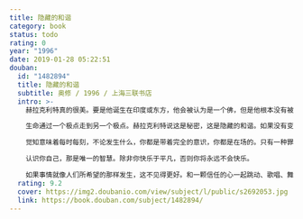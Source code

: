```yaml
---
title: 隐藏的和谐
category: book
status: todo
rating: 0
year: "1996"
date: 2019-01-28 05:22:51
douban:
  id: "1482894"
  title: 隐藏的和谐
  subtitle: 奥修 / 1996 / 上海三联书店
  intro: >-
    赫拉克利特真的很美。要是他诞生在印度或东方，他会被认为是一个佛，但是他根本没有被理解，他是最闪亮的存在之一，他并不晦涩，他并不黑暗一一正是你自己是瞎的。

    生命通过一个极点走到另一个极点。赫拉克利特说这是秘密，这是隐藏的和谐。如果没有变化，生命将是凝固的。如果你不能走向对立面，一切都会变得乏味无聊。深度来自流动到对立面。

    觉知意味着每时每刻，不论发生什么，你都是带着完全的意识，你都是在场的。只有一种罪恶，那就是不觉知。

    认识你自己，那是唯一的智慧。除非你快乐于平凡，否则你将永远不会快乐。

    如果事情就像人们所希望的那样发生，这不见得更好。和一颗信任的心一起跳动、歌唱、舞蹈、祈祷。带着一颗信任的心，你很快会看到最终只有信任是值得的。信任就是生命。随着信任越来越成长，你会享受到越来越丰富的生命。
  rating: 9.2
  cover: https://img2.doubanio.com/view/subject/l/public/s2692053.jpg
  link: https://book.douban.com/subject/1482894/
---
```


